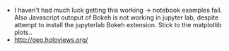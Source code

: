 * I haven't had much luck getting this working -> notebook examples fail. Also Javascript outoput of Bokeh is not working in jupyter lab, despite attempt to install the jupyterlab Bokeh extension. Stick to the matplotlib plots..
* http://geo.holoviews.org/
